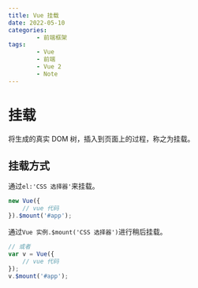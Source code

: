 ```yaml
---
title: Vue 挂载
date: 2022-05-10
categories:
        - 前端框架
tags:
        - Vue
        - 前端
        - Vue 2
        - Note
---
```


# 挂载

将生成的真实 DOM 树，插入到页面上的过程，称之为挂载。

## 挂载方式

通过`el:'CSS 选择器'`来挂载。

```js
new Vue({
	// vue 代码
}).$mount('#app');
```

通过`Vue 实例.$mount('CSS 选择器')`进行稍后挂载。

```js
// 或者
var v = Vue({
	// vue 代码
});
v.$mount('#app');
```
